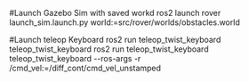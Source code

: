 #Launch Gazebo Sim with saved workd
ros2 launch rover launch_sim.launch.py world:=src/rover/worlds/obstacles.world 

#Launch teleop Keyboard
ros2 run teleop_twist_keyboard teleop_twist_keyboard 
ros2 run teleop_twist_keyboard teleop_twist_keyboard --ros-args -r /cmd_vel:=/diff_cont/cmd_vel_unstamped

